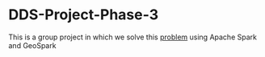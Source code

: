 # DDS-Project-Phase-3
This is a group project in which we solve this [problem](http://sigspatial2016.sigspatial.org/giscup2016/problem) using Apache Spark and GeoSpark
